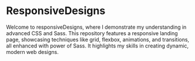 # ResponsiveDesigns
Welcome to responsiveDesigns, where I demonstrate my understanding in advanced CSS and Sass. This repository features a responsive landing page, showcasing techniques like grid, flexbox, animations, and transitions, all enhanced with power of Sass. It highlights my skills in creating dynamic, modern web designs.
